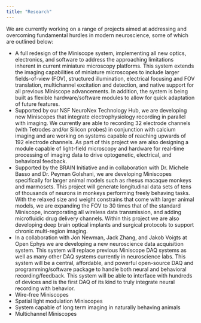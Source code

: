 ```yaml
---
title: "Research"
---
```


We are currently working on a range of projects aimed at addressing and overcoming fundamental hurdles in modern neuroscience, some of which are outlined below:
* A full redesign of the Miniscope system, implementing all new optics, electronics, and software to address the approaching limitations inherent in current miniature microscopy platforms. This system extends the imaging capabilities of miniature microscopes to include larger fields-of-view (FOV), structured illumination, electrical focusing and FOV translation, multichannel excitation and detection, and native support for all previous Miniscope advancements. In addition, the system is being built as flexible hardware/software modules to allow for quick adaptation of future features.
* Supported by our NSF NeuroNex Technology Hub, we are developing new Miniscopes that integrate electrophysiology recording in parallel with imaging. We currently are able to recording 32 electrode channels (with Tetrodes and/or Silicon probes) in conjunction with calcium imaging and are working on systems capable of reaching upwards of 192 electrode channels. As part of this project we are also designing a module capable of light-field microscopy and hardware for real-time processing of imaging data to drive optogenetic, electrical, and behavioral feedback.
* Supported by the BRAIN Initiative and in collaboration with Dr. Michele Basso and Dr. Peyman Golshani, we are developing Miniscopes specifically for larger animal models such as rhesus macaque monkeys and marmosets. This project will generate longitudinal data sets of tens of thousands of neurons in monkeys performing freely behaving tasks. With the relaxed size and weight constrains that come with larger animal models, we are expanding the FOV to 30 times that of the standard Miniscope, incorporating all wireless data transmission, and adding microfluidic drug delivery channels. Within this project we are also developing deep brain optical implants and surgical protocols to support chronic multi-region imaging.
* In a collaboration with Jon Newman, Jack Zhang, and Jakob Voigts at Open Ephys we are developing a new neuroscience data acquisition system. This system will replace previous Miniscope DAQ systems as well as many other DAQ systems currently in neuroscience labs. This system will be a central, affordable, and powerful open-source DAQ and programming/software package to handle both neural and behavioral recording/feedback. This system will be able to interface with hundreds of devices and is the first DAQ of its kind to truly integrate neural recording with behavior.
* Wire-free Miniscopes
* Spatial light modulation Miniscopes
* System capable of long term imaging in naturally behaving animals
* Multichannel Miniscopes
